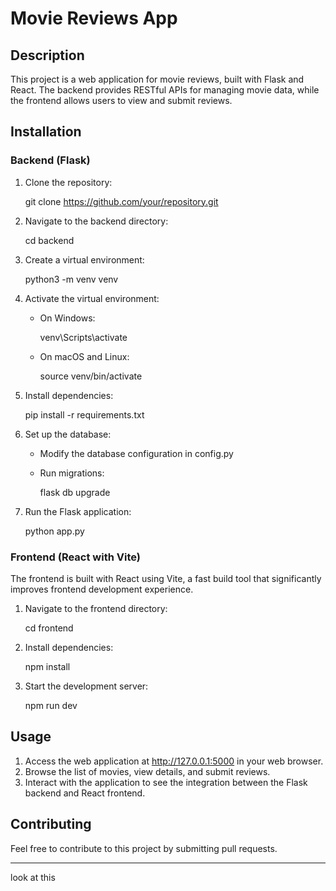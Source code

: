 # Movie Reviews App

## Description
This project is a web application for movie reviews, built with Flask and React. The backend provides RESTful APIs for managing movie data, while the frontend allows users to view and submit reviews.

## Installation

### Backend (Flask)
1. Clone the repository:
   
   git clone https://github.com/your/repository.git
   
2. Navigate to the backend directory:
   
   cd backend
   
3. Create a virtual environment:
   
   python3 -m venv venv
   
4. Activate the virtual environment:
   - On Windows:
     
     venv\Scripts\activate
     
   - On macOS and Linux:
     
     source venv/bin/activate
     
5. Install dependencies:
   
   pip install -r requirements.txt
   
6. Set up the database:
   - Modify the database configuration in config.py
   - Run migrations:
     
     flask db upgrade
     
7. Run the Flask application:
   
   python app.py
   

### Frontend (React with Vite)
The frontend is built with React using Vite, a fast build tool that significantly improves frontend development experience.

1. Navigate to the frontend directory:
   
   cd frontend
   
2. Install dependencies:
   
   npm install
   
3. Start the development server:
   
   npm run dev
   

## Usage
1. Access the web application at http://127.0.0.1:5000 in your web browser.
2. Browse the list of movies, view details, and submit reviews.
3. Interact with the application to see the integration between the Flask backend and React frontend.

## Contributing
Feel free to contribute to this project by submitting pull requests.

---


look at this